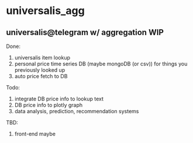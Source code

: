 # universalis_agg

universalis@telegram w/ aggregation WIP
---

Done:
1. universalis item lookup
1. personal price time series DB (maybe mongoDB (or csv)) for things you previously looked up
1. auto price fetch to DB

Todo:
1. integrate DB price info to lookup text
1. DB price info to plotly graph
1. data analysis, prediction, recommendation systems

TBD:
1. front-end maybe
